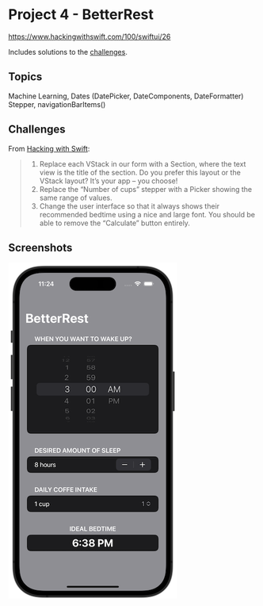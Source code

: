 # Project 4 - BetterRest

https://www.hackingwithswift.com/100/swiftui/26

Includes solutions to the [challenges](https://www.hackingwithswift.com/books/ios-swiftui/betterrest-wrap-up).

## Topics

Machine Learning, Dates (DatePicker, DateComponents, DateFormatter) Stepper, navigationBarItems()

## Challenges

From [Hacking with Swift](https://www.hackingwithswift.com/books/ios-swiftui/betterrest-wrap-up):

> 1.  Replace each VStack in our form with a Section, where the text view is the title of the section. Do you prefer this layout or the VStack layout? It’s your app – you choose!
> 2.  Replace the “Number of cups” stepper with a Picker showing the same range of values.
> 3.  Change the user interface so that it always shows their recommended bedtime using a nice and large font. You should be able to remove the “Calculate” button entirely.

## Screenshots

![screenshot1](screenshots/screen01.png)
